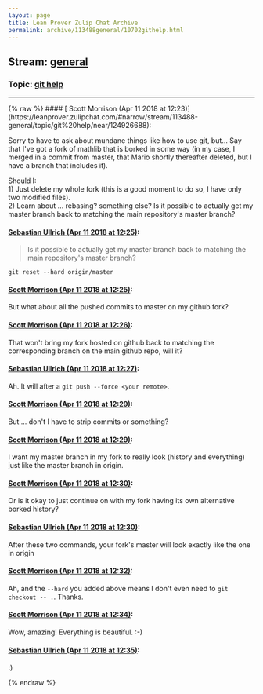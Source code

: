 ```yaml
---
layout: page
title: Lean Prover Zulip Chat Archive 
permalink: archive/113488general/10702githelp.html
---
```


## Stream: [general](https://leanprover-community.github.io/archive/113488general/index.html)
### Topic: [git help](https://leanprover-community.github.io/archive/113488general/10702githelp.html)

---

<base href="https://leanprover.zulipchat.com">
{% raw %}
#### [ Scott Morrison (Apr 11 2018 at 12:23)](https://leanprover.zulipchat.com/#narrow/stream/113488-general/topic/git%20help/near/124926688):
<p>Sorry to have to ask about mundane things like how to use git, but... Say that I've got a fork of mathlib that is borked in some way (in my case, I merged in a commit from master, that Mario shortly thereafter deleted, but I have a branch that includes it).</p>
<p>Should I:<br>
1) Just delete my whole fork (this is a good moment to do so, I have only two modified files).<br>
2) Learn about ... rebasing? something else? Is it possible to actually get my master branch back to matching the main repository's master branch?</p>

#### [ Sebastian Ullrich (Apr 11 2018 at 12:25)](https://leanprover.zulipchat.com/#narrow/stream/113488-general/topic/git%20help/near/124926741):
<blockquote>
<p>Is it possible to actually get my master branch back to matching the main repository's master branch?</p>
</blockquote>
<p><code>git reset --hard origin/master</code></p>

#### [ Scott Morrison (Apr 11 2018 at 12:25)](https://leanprover.zulipchat.com/#narrow/stream/113488-general/topic/git%20help/near/124926745):
<p>But what about all the pushed commits to master on my github fork?</p>

#### [ Scott Morrison (Apr 11 2018 at 12:26)](https://leanprover.zulipchat.com/#narrow/stream/113488-general/topic/git%20help/near/124926784):
<p>That won't bring my fork hosted on github back to matching the corresponding branch on the main github repo, will it?</p>

#### [ Sebastian Ullrich (Apr 11 2018 at 12:27)](https://leanprover.zulipchat.com/#narrow/stream/113488-general/topic/git%20help/near/124926797):
<p>Ah. It will after a <code>git push --force &lt;your remote&gt;</code>.</p>

#### [ Scott Morrison (Apr 11 2018 at 12:29)](https://leanprover.zulipchat.com/#narrow/stream/113488-general/topic/git%20help/near/124926866):
<p>But ... don't I have to strip commits or something?</p>

#### [ Scott Morrison (Apr 11 2018 at 12:29)](https://leanprover.zulipchat.com/#narrow/stream/113488-general/topic/git%20help/near/124926869):
<p>I want my master branch in my fork to really look (history and everything) just like the master branch in origin.</p>

#### [ Scott Morrison (Apr 11 2018 at 12:30)](https://leanprover.zulipchat.com/#narrow/stream/113488-general/topic/git%20help/near/124926911):
<p>Or is it okay to just continue on with my fork having its own alternative borked history?</p>

#### [ Sebastian Ullrich (Apr 11 2018 at 12:30)](https://leanprover.zulipchat.com/#narrow/stream/113488-general/topic/git%20help/near/124926913):
<p>After these two commands, your fork's master will look exactly like the one in origin</p>

#### [ Scott Morrison (Apr 11 2018 at 12:32)](https://leanprover.zulipchat.com/#narrow/stream/113488-general/topic/git%20help/near/124926967):
<p>Ah, and the <code>--hard</code> you added above means I don't even need to <code>git checkout -- .</code>. Thanks.</p>

#### [ Scott Morrison (Apr 11 2018 at 12:34)](https://leanprover.zulipchat.com/#narrow/stream/113488-general/topic/git%20help/near/124927019):
<p>Wow, amazing! Everything is beautiful. :-)</p>

#### [ Sebastian Ullrich (Apr 11 2018 at 12:35)](https://leanprover.zulipchat.com/#narrow/stream/113488-general/topic/git%20help/near/124927025):
<p>:)</p>


{% endraw %}
